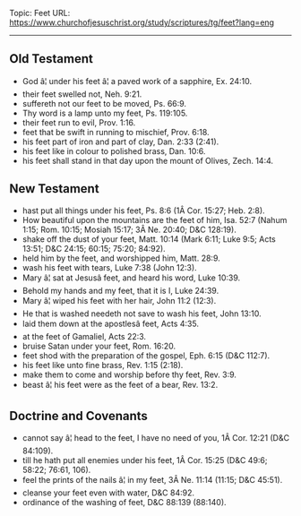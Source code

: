 Topic: Feet
URL: https://www.churchofjesuschrist.org/study/scriptures/tg/feet?lang=eng

---

## Old Testament

- God â¦ under his feet â¦ a paved work of a sapphire, Ex. 24:10.
- their feet swelled not, Neh. 9:21.
- suffereth not our feet to be moved, Ps. 66:9.
- Thy word is a lamp unto my feet, Ps. 119:105.
- their feet run to evil, Prov. 1:16.
- feet that be swift in running to mischief, Prov. 6:18.
- his feet part of iron and part of clay, Dan. 2:33 (2:41).
- his feet like in colour to polished brass, Dan. 10:6.
- his feet shall stand in that day upon the mount of Olives, Zech. 14:4.

## New Testament

- hast put all things under his feet, Ps. 8:6 (1Â Cor. 15:27; Heb. 2:8).
- How beautiful upon the mountains are the feet of him, Isa. 52:7 (Nahum 1:15; Rom. 10:15; Mosiah 15:17; 3Â Ne. 20:40; D&C 128:19).
- shake off the dust of your feet, Matt. 10:14 (Mark 6:11; Luke 9:5; Acts 13:51; D&C 24:15; 60:15; 75:20; 84:92).
- held him by the feet, and worshipped him, Matt. 28:9.
- wash his feet with tears, Luke 7:38 (John 12:3).
- Mary â¦ sat at Jesusâ feet, and heard his word, Luke 10:39.
- Behold my hands and my feet, that it is I, Luke 24:39.
- Mary â¦ wiped his feet with her hair, John 11:2 (12:3).
- He that is washed needeth not save to wash his feet, John 13:10.
- laid them down at the apostlesâ feet, Acts 4:35.
- at the feet of Gamaliel, Acts 22:3.
- bruise Satan under your feet, Rom. 16:20.
- feet shod with the preparation of the gospel, Eph. 6:15 (D&C 112:7).
- his feet like unto fine brass, Rev. 1:15 (2:18).
- make them to come and worship before thy feet, Rev. 3:9.
- beast â¦ his feet were as the feet of a bear, Rev. 13:2.

## Doctrine and Covenants

- cannot say â¦ head to the feet, I have no need of you, 1Â Cor. 12:21 (D&C 84:109).
- till he hath put all enemies under his feet, 1Â Cor. 15:25 (D&C 49:6; 58:22; 76:61, 106).
- feel the prints of the nails â¦ in my feet, 3Â Ne. 11:14 (11:15; D&C 45:51).
- cleanse your feet even with water, D&C 84:92.
- ordinance of the washing of feet, D&C 88:139 (88:140).

